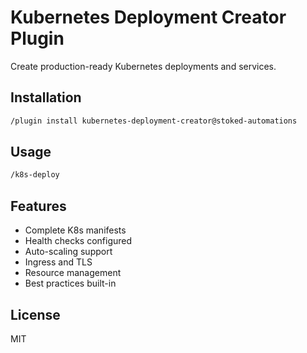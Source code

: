 # Kubernetes Deployment Creator Plugin

Create production-ready Kubernetes deployments and services.

## Installation

```bash
/plugin install kubernetes-deployment-creator@stoked-automations
```

## Usage

```bash
/k8s-deploy
```

## Features

- Complete K8s manifests
- Health checks configured
- Auto-scaling support
- Ingress and TLS
- Resource management
- Best practices built-in

## License

MIT
